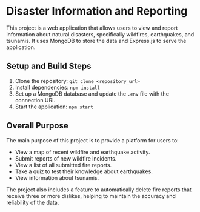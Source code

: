 # Disaster Information and Reporting

This project is a web application that allows users to view and report information about natural disasters, specifically wildfires, earthquakes, and tsunamis. It uses MongoDB to store the data and Express.js to serve the application.

## Setup and Build Steps

1. Clone the repository: `git clone <repository_url>`
2. Install dependencies: `npm install`
3. Set up a MongoDB database and update the `.env` file with the connection URI.
4. Start the application: `npm start`

## Overall Purpose

The main purpose of this project is to provide a platform for users to:

* View a map of recent wildfire and earthquake activity.
* Submit reports of new wildfire incidents.
* View a list of all submitted fire reports.
* Take a quiz to test their knowledge about earthquakes.
* View information about tsunamis.

The project also includes a feature to automatically delete fire reports that receive three or more dislikes, helping to maintain the accuracy and reliability of the data.